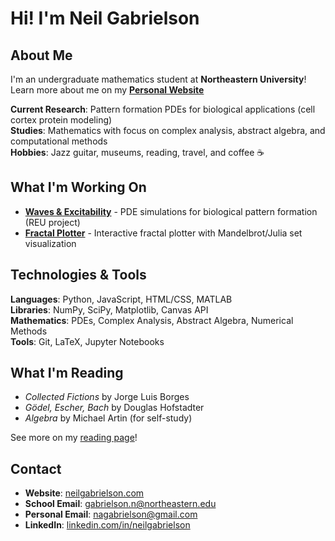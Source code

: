 # Hi! I'm Neil Gabrielson

## About Me
I'm an undergraduate mathematics student at **Northeastern University**! Learn more about me on my **[Personal Website](https://neilgabrielson.com)**

**Current Research**: Pattern formation PDEs for biological applications (cell cortex protein modeling)  
**Studies**: Mathematics with focus on complex analysis, abstract algebra, and computational methods  
**Hobbies**: Jazz guitar, museums, reading, travel, and coffee ☕  

## What I'm Working On

- **[Waves & Excitability](https://github.com/CoposGroup/WavesExcitability)** - PDE simulations for biological pattern formation (REU project)
- **[Fractal Plotter](https://github.com/neilgabrielson/fractals)** - Interactive fractal plotter with Mandelbrot/Julia set visualization

## Technologies & Tools

**Languages**: Python, JavaScript, HTML/CSS, MATLAB  
**Libraries**: NumPy, SciPy, Matplotlib, Canvas API  
**Mathematics**: PDEs, Complex Analysis, Abstract Algebra, Numerical Methods  
**Tools**: Git, LaTeX, Jupyter Notebooks

## What I'm Reading

- *Collected Fictions* by Jorge Luis Borges
- *Gödel, Escher, Bach* by Douglas Hofstadter
- *Algebra* by Michael Artin (for self-study)

See more on my [reading page](https://neilgabrielson.com/books.html)!

## Contact

- **Website**: [neilgabrielson.com](https://neilgabrielson.com)
- **School Email**: gabrielson.n@northeastern.edu
- **Personal Email**: nagabrielson@gmail.com
- **LinkedIn**: [linkedin.com/in/neilgabrielson](https://linkedin.com/in/neilgabrielson)
